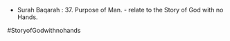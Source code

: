 - Surah Baqarah : 37. Purpose of Man. - relate to the Story of God with no Hands. 


#StoryofGodwithnohands

